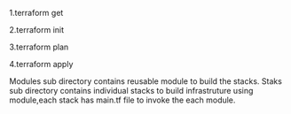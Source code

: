 

1.terraform get 

2.terraform init

3.terraform plan

4.terraform apply

Modules sub directory contains reusable module to build the stacks.
Staks sub directory contains individual stacks to build infrastruture using module,each stack has main.tf file to invoke the each module.
